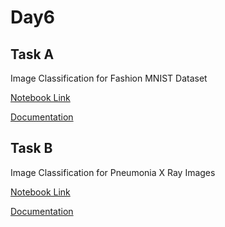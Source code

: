 # Day6

## Task A

Image Classification for Fashion MNIST Dataset

[Notebook Link]()

[Documentation]()

## Task B

Image Classification for Pneumonia X Ray Images

[Notebook Link]()

[Documentation]()
